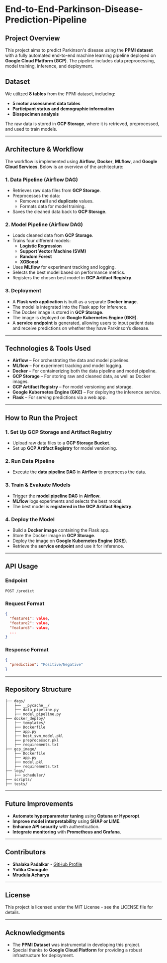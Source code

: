 # End-to-End-Parkinson-Disease-Prediction-Pipeline

## Project Overview
This project aims to predict Parkinson's disease using the **PPMI dataset** with a fully automated end-to-end machine learning pipeline deployed on **Google Cloud Platform (GCP)**. The pipeline includes data preprocessing, model training, inference, and deployment.

## Dataset
We utilized **8 tables** from the PPMI dataset, including:
- **5 motor assessment data tables**
- **Participant status and demographic information**
- **Biospecimen analysis**

The raw data is stored in **GCP Storage**, where it is retrieved, preprocessed, and used to train models.

---

## Architecture & Workflow
The workflow is implemented using **Airflow**, **Docker**, **MLflow**, and **Google Cloud Services**. Below is an overview of the architecture:

### **1. Data Pipeline (Airflow DAG)**
- Retrieves raw data files from **GCP Storage**.
- Preprocesses the data:
  - Removes **null** and **duplicate** values.
  - Formats data for model training.
- Saves the cleaned data back to **GCP Storage**.

### **2. Model Pipeline (Airflow DAG)**
- Loads cleaned data from **GCP Storage**.
- Trains four different models:
  - **Logistic Regression**
  - **Support Vector Machine (SVM)**
  - **Random Forest**
  - **XGBoost**
- Uses **MLflow** for experiment tracking and logging.
- Selects the best model based on performance metrics.
- Registers the chosen best model in **GCP Artifact Registry**.

### **3. Deployment**
- A **Flask web application** is built as a separate **Docker image**.
- The model is integrated into the Flask app for inference.
- The Docker image is stored in **GCP Storage**.
- The image is deployed on **Google Kubernetes Engine (GKE)**.
- A **service endpoint** is generated, allowing users to input patient data and receive predictions on whether they have Parkinson’s disease.

---

## Technologies & Tools Used
- **Airflow** – For orchestrating the data and model pipelines.
- **MLflow** – For experiment tracking and model logging.
- **Docker** – For containerizing both the data pipeline and model pipeline.
- **GCP Storage** – For storing raw and cleaned data, as well as Docker images.
- **GCP Artifact Registry** – For model versioning and storage.
- **Google Kubernetes Engine (GKE)** – For deploying the inference service.
- **Flask** – For serving predictions via a web app.

---

## How to Run the Project
### **1. Set Up GCP Storage and Artifact Registry**
- Upload raw data files to a **GCP Storage Bucket**.
- Set up **GCP Artifact Registry** for model versioning.

### **2. Run Data Pipeline**
- Execute the **data pipeline DAG** in **Airflow** to preprocess the data.

### **3. Train & Evaluate Models**
- Trigger the **model pipeline DAG** in **Airflow**.
- **MLflow** logs experiments and selects the best model.
- The best model is **registered in the GCP Artifact Registry**.

### **4. Deploy the Model**
- Build a **Docker image** containing the Flask app.
- Store the Docker image in **GCP Storage**.
- Deploy the image on **Google Kubernetes Engine (GKE)**.
- Retrieve the **service endpoint** and use it for inference.

---

## API Usage
### **Endpoint**
```
POST /predict
```
### **Request Format**
```json
{
  "feature1": value,
  "feature2": value,
  "feature3": value,
  ...
}
```
### **Response Format**
```json
{
  "prediction": "Positive/Negative"
}
```

---

## Repository Structure
```
├── dags/
│   ├── __pycache__/
│   ├── data_pipeline.py
│   ├── model_pipeline.py
├── docker_deploy/
│   ├── templates/
│   ├── Dockerfile
│   ├── app.py
│   ├── best_svm_model.pkl
│   ├── preprocessor.pkl
│   ├── requirements.txt
├── gcp_image/
│   ├── Dockerfile
│   ├── app.py
│   ├── model.pkl
│   ├── requirements.txt
├── logs/
│   ├── scheduler/
├── scripts/
├── tests/
```

---

## Future Improvements
- **Automate hyperparameter tuning** using **Optuna or Hyperopt**.
- **Improve model interpretability** using **SHAP or LIME**.
- **Enhance API security** with authentication.
- **Integrate monitoring** with **Prometheus and Grafana**.

---

## Contributors
- **Shalaka Padalkar** - [GitHub Profile](https://github.com/shalakapadalkar16)
- **Yutika Chougule**
- **Mrudula Acharya**

---

## License
This project is licensed under the MIT License - see the LICENSE file for details.

---

## Acknowledgments
- The **PPMI Dataset** was instrumental in developing this project.
- Special thanks to **Google Cloud Platform** for providing a robust infrastructure for deployment.


